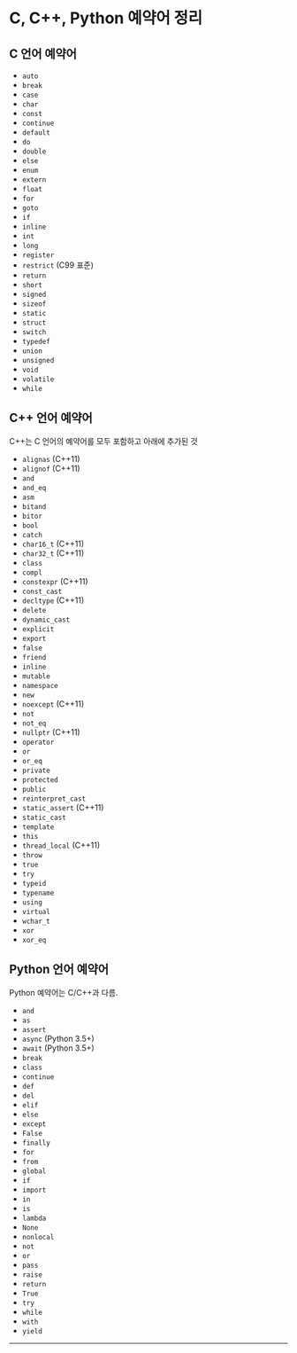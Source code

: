# C, C++, Python 예약어 정리

## C 언어 예약어

- `auto`
- `break`
- `case`
- `char`
- `const`
- `continue`
- `default`
- `do`
- `double`
- `else`
- `enum`
- `extern`
- `float`
- `for`
- `goto`
- `if`
- `inline`
- `int`
- `long`
- `register`
- `restrict` (C99 표준)
- `return`
- `short`
- `signed`
- `sizeof`
- `static`
- `struct`
- `switch`
- `typedef`
- `union`
- `unsigned`
- `void`
- `volatile`
- `while`

## C++ 언어 예약어

C++는 C 언어의 예약어를 모두 포함하고 아래에 추가된 것

- `alignas` (C++11)
- `alignof` (C++11)
- `and`
- `and_eq`
- `asm`
- `bitand`
- `bitor`
- `bool`
- `catch`
- `char16_t` (C++11)
- `char32_t` (C++11)
- `class`
- `compl`
- `constexpr` (C++11)
- `const_cast`
- `decltype` (C++11)
- `delete`
- `dynamic_cast`
- `explicit`
- `export`
- `false`
- `friend`
- `inline`
- `mutable`
- `namespace`
- `new`
- `noexcept` (C++11)
- `not`
- `not_eq`
- `nullptr` (C++11)
- `operator`
- `or`
- `or_eq`
- `private`
- `protected`
- `public`
- `reinterpret_cast`
- `static_assert` (C++11)
- `static_cast`
- `template`
- `this`
- `thread_local` (C++11)
- `throw`
- `true`
- `try`
- `typeid`
- `typename`
- `using`
- `virtual`
- `wchar_t`
- `xor`
- `xor_eq`

## Python 언어 예약어

Python 예약어는 C/C++과 다름.

- `and`
- `as`
- `assert`
- `async` (Python 3.5+)
- `await` (Python 3.5+)
- `break`
- `class`
- `continue`
- `def`
- `del`
- `elif`
- `else`
- `except`
- `False`
- `finally`
- `for`
- `from`
- `global`
- `if`
- `import`
- `in`
- `is`
- `lambda`
- `None`
- `nonlocal`
- `not`
- `or`
- `pass`
- `raise`
- `return`
- `True`
- `try`
- `while`
- `with`
- `yield`

---

